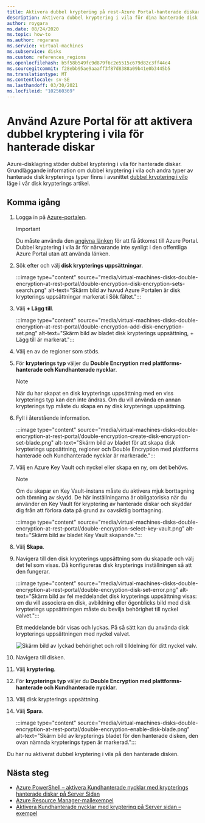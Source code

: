 ```yaml
---
title: Aktivera dubbel kryptering på rest-Azure Portal-hanterade diskar
description: Aktivera dubbel kryptering i vila för dina hanterade disk data med hjälp av Azure Portal.
author: roygara
ms.date: 08/24/2020
ms.topic: how-to
ms.author: rogarana
ms.service: virtual-machines
ms.subservice: disks
ms.custom: references_regions
ms.openlocfilehash: b5f58b549fc9d879f6c2e5515c679d82c3ff44e4
ms.sourcegitcommit: f28ebb95ae9aaaff3f87d8388a09b41e0b3445b5
ms.translationtype: MT
ms.contentlocale: sv-SE
ms.lasthandoff: 03/30/2021
ms.locfileid: "102560369"
---
```

# <a name="use-the-azure-portal-to-enable-double-encryption-at-rest-for-managed-disks"></a>Använd Azure Portal för att aktivera dubbel kryptering i vila för hanterade diskar

Azure-disklagring stöder dubbel kryptering i vila för hanterade diskar. Grundläggande information om dubbel kryptering i vila och andra typer av hanterade disk krypterings typer finns i avsnittet [dubbel kryptering i vilo](disk-encryption.md#double-encryption-at-rest) läge i vår disk krypterings artikel.

## <a name="getting-started"></a>Komma igång

1. Logga in på [Azure-portalen](https://aka.ms/diskencryptionupdates).

    > [!IMPORTANT]
    > Du måste använda den [angivna länken](https://aka.ms/diskencryptionupdates) för att få åtkomst till Azure Portal. Dubbel kryptering i vila är för närvarande inte synligt i den offentliga Azure Portal utan att använda länken.

1. Sök efter och välj **disk krypterings uppsättningar**.

    :::image type="content" source="media/virtual-machines-disks-double-encryption-at-rest-portal/double-encryption-disk-encryption-sets-search.png" alt-text="Skärm bild av huvud Azure Portalen är disk krypterings uppsättningar markerat i Sök fältet.":::

1. Välj **+ Lägg till**.

    :::image type="content" source="media/virtual-machines-disks-double-encryption-at-rest-portal/double-encryption-add-disk-encryption-set.png" alt-text="Skärm bild av bladet disk krypterings uppsättning, + Lägg till är markerat.":::

1. Välj en av de regioner som stöds.
1. För **krypterings typ** väljer du **Double Encryption med plattforms-hanterade och Kundhanterade nycklar**.

    > [!NOTE]
    > När du har skapat en disk krypterings uppsättning med en viss krypterings typ kan den inte ändras. Om du vill använda en annan krypterings typ måste du skapa en ny disk krypterings uppsättning.

1. Fyll i återstående information.

    :::image type="content" source="media/virtual-machines-disks-double-encryption-at-rest-portal/double-encryption-create-disk-encryption-set-blade.png" alt-text="Skärm bild av bladet för att skapa disk krypterings uppsättning, regioner och Double Encryption med plattforms hanterade och Kundhanterade nycklar är markerade.":::

1. Välj en Azure Key Vault och nyckel eller skapa en ny, om det behövs.

    > [!NOTE]
    > Om du skapar en Key Vault-instans måste du aktivera mjuk borttagning och tömning av skydd. De här inställningarna är obligatoriska när du använder en Key Vault för kryptering av hanterade diskar och skyddar dig från att förlora data på grund av oavsiktlig borttagning.

    :::image type="content" source="media/virtual-machines-disks-double-encryption-at-rest-portal/double-encryption-select-key-vault.png" alt-text="Skärm bild av bladet Key Vault skapande.":::

1. Välj **Skapa**.
1. Navigera till den disk krypterings uppsättning som du skapade och välj det fel som visas. Då konfigureras disk krypterings inställningen så att den fungerar.

    :::image type="content" source="media/virtual-machines-disks-double-encryption-at-rest-portal/double-encryption-disk-set-error.png" alt-text="Skärm bild av fel meddelandet disk krypterings uppsättning visas: om du vill associera en disk, avbildning eller ögonblicks bild med disk krypterings uppsättningen måste du bevilja behörighet till nyckel valvet.":::

    Ett meddelande bör visas och lyckas. På så sätt kan du använda disk krypterings uppsättningen med nyckel valvet.
    
    ![Skärm bild av lyckad behörighet och roll tilldelning för ditt nyckel valv.](media/virtual-machines-disks-double-encryption-at-rest-portal/disk-encryption-notification-success.png)

1. Navigera till disken.
1. Välj **kryptering**.
1. För **krypterings typ** väljer du **Double Encryption med plattforms-hanterade och Kundhanterade nycklar**.
1. Välj disk krypterings uppsättning.
1. Välj **Spara**.

    :::image type="content" source="media/virtual-machines-disks-double-encryption-at-rest-portal/double-encryption-enable-disk-blade.png" alt-text="Skärm bild av krypterings bladet för den hanterade disken, den ovan nämnda krypterings typen är markerad.":::

Du har nu aktiverat dubbel kryptering i vila på den hanterade disken.


## <a name="next-steps"></a>Nästa steg

- [Azure PowerShell – aktivera Kundhanterade nycklar med krypterings hanterade diskar på Server Sidan](./windows/disks-enable-customer-managed-keys-powershell.md)
- [Azure Resource Manager-mallexempel](https://github.com/Azure-Samples/managed-disks-powershell-getting-started/tree/master/DoubleEncryption)
- [Aktivera Kundhanterade nycklar med kryptering på Server sidan – exempel](./linux/disks-enable-customer-managed-keys-cli.md#examples)